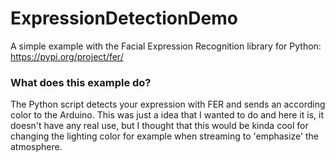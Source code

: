 # ExpressionDetectionDemo
A simple example with the Facial Expression Recognition library for Python: https://pypi.org/project/fer/

### What does this example do?
The Python script detects your expression with FER and sends an according color to the Arduino. This was just a idea that I wanted to do and here it is, it doesn't have any real use, but I thought that this would be kinda cool for changing the lighting color for example when streaming to 'emphasize' the atmosphere.
